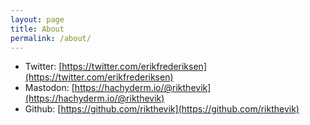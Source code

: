 ```yaml
---
layout: page
title: About
permalink: /about/
---
```


 - Twitter: [https://twitter.com/erikfrederiksen](https://twitter.com/erikfrederiksen)
 - Mastodon: [https://hachyderm.io/@rikthevik](https://hachyderm.io/@rikthevik)
 - Github: [https://github.com/rikthevik](https://github.com/rikthevik)

